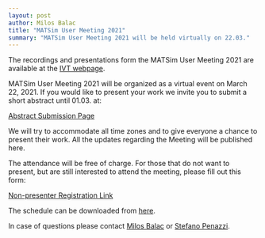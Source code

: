 ```yaml
---
layout: post
author: Milos Balac
title: "MATSim User Meeting 2021"
summary: "MATSim User Meeting 2021 will be held virtually on 22.03."
---
```


The recordings and presentations form the MATSim User Meeting 2021 are available at the [IVT webpage](https://www.ivt.ethz.ch/en/info/news/2021/03/22-matsim-user-meeting.html).

MATSim User Meeting 2021 will be organized as a virtual event on March 22, 2021. If you would like to present your work we invite you to submit a short abstract until 01.03. at: 

[Abstract Submission Page](https://easychair.org/conferences/?conf=mum2021) 

We will try to accommodate all time zones and to give everyone a chance to present their work. All the updates regarding the Meeting will be published here.

The attendance will be free of charge. For those that do not want to present, but are still interested to attend the meeting, please fill out this form:

[Non-presenter Registration Link](https://forms.gle/dMAg9bevXFci6jCd9)

The schedule can be downloaded from [here](https://matsim.atlassian.net/wiki/pages/viewpageattachments.action?pageId=1619689473&preview=/1619689473/1735393281/MUM_2021_schedule_final.pdf).

In case of questions please contact [Milos Balac](mailto:milos.balac@ivt.baug.ethz.ch?subject=MUM2021) or [Stefano Penazzi](mailto:stefano.penazzi@ivt.baug.ethz.ch?subject=MUM2021).
